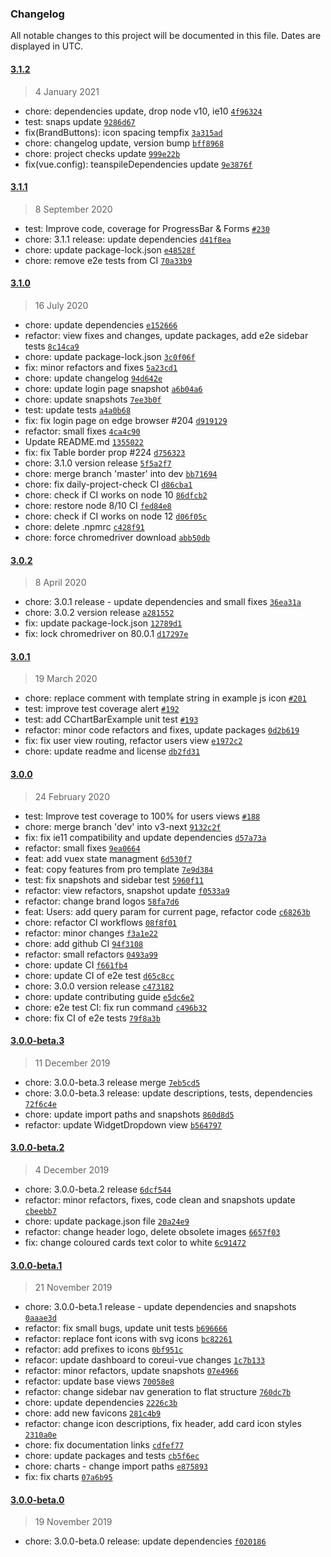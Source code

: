 ### Changelog

All notable changes to this project will be documented in this file. Dates are displayed in UTC.

#### [3.1.2](https://github.com/coreui/coreui-free-vue-admin-template/compare/3.1.1...3.1.2)

> 4 January 2021

- chore: dependencies update, drop node v10, ie10 [`4f96324`](https://github.com/coreui/coreui-free-vue-admin-template/commit/4f96324e8547682b2f0af6fcf211fea86bb88fcc)
- test: snaps update [`9286d67`](https://github.com/coreui/coreui-free-vue-admin-template/commit/9286d67e8d0a92f1db57b97b46514606fea0faa3)
- fix(BrandButtons): icon spacing tempfix [`3a315ad`](https://github.com/coreui/coreui-free-vue-admin-template/commit/3a315addbd0573ab64cf349a8167713ef4857a45)
- chore: changelog update, version bump [`bff8968`](https://github.com/coreui/coreui-free-vue-admin-template/commit/bff8968386dfafdf451f64657ca89a6ca5d1ab85)
- chore: project checks update [`999e22b`](https://github.com/coreui/coreui-free-vue-admin-template/commit/999e22b7e141a55da666c4cfa826150b51b41c7f)
- fix(vue.config): teanspileDependencies update [`9e3876f`](https://github.com/coreui/coreui-free-vue-admin-template/commit/9e3876fd7d212496b2b05165fc69a7869b858721)

#### [3.1.1](https://github.com/coreui/coreui-free-vue-admin-template/compare/3.1.0...3.1.1)

> 8 September 2020

- test: Improve code, coverage for ProgressBar & Forms [`#230`](https://github.com/coreui/coreui-free-vue-admin-template/pull/230)
- chore: 3.1.1 release: update dependencies [`d41f8ea`](https://github.com/coreui/coreui-free-vue-admin-template/commit/d41f8ea967e2bd35ef1126465d3c757634ac75fa)
- chore: update package-lock.json [`e48528f`](https://github.com/coreui/coreui-free-vue-admin-template/commit/e48528fb3d777345cd9bd0ab2ca867404c0d5713)
- chore: remove e2e tests from CI [`70a33b9`](https://github.com/coreui/coreui-free-vue-admin-template/commit/70a33b9c9180ced8cc298fd46a736bc06a033c2e)

#### [3.1.0](https://github.com/coreui/coreui-free-vue-admin-template/compare/3.0.2...3.1.0)

> 16 July 2020

- chore: update dependencies [`e152666`](https://github.com/coreui/coreui-free-vue-admin-template/commit/e152666a27a1c8059a29f90b7c47721132b55f04)
- refactor: view fixes and changes, update packages, add e2e sidebar tests [`8c14ca9`](https://github.com/coreui/coreui-free-vue-admin-template/commit/8c14ca9331753ed98ec18f8e193166423e7e219a)
- chore: update package-lock.json [`3c0f06f`](https://github.com/coreui/coreui-free-vue-admin-template/commit/3c0f06fd5ae323f958dad39384ab145fc1bac53e)
- fix: minor refactors and fixes [`5a23cd1`](https://github.com/coreui/coreui-free-vue-admin-template/commit/5a23cd1890b6eb747c74048d677bb5ac0c4e1db1)
- chore: update changelog [`94d642e`](https://github.com/coreui/coreui-free-vue-admin-template/commit/94d642ef80550de293870f99fba9e01850674158)
- chore: update login page snapshot [`a6b04a6`](https://github.com/coreui/coreui-free-vue-admin-template/commit/a6b04a6657d55165ae20b3a6e5b654b6451d1e31)
- chore: update snapshots [`7ee3b0f`](https://github.com/coreui/coreui-free-vue-admin-template/commit/7ee3b0f4dbadecabc3558de106858c4cbfd64f92)
- test: update tests [`a4a0b68`](https://github.com/coreui/coreui-free-vue-admin-template/commit/a4a0b68f1926315a864ad89ec57ad0d18e856fc0)
- fix: fix login page on edge browser #204 [`d919129`](https://github.com/coreui/coreui-free-vue-admin-template/commit/d919129ba7293341e7b34b6a10a4162243e51a82)
- refactor: small fixes [`4ca4c90`](https://github.com/coreui/coreui-free-vue-admin-template/commit/4ca4c900cca5664a4f419b59b8bda5054854ff42)
- Update README.md [`1355022`](https://github.com/coreui/coreui-free-vue-admin-template/commit/13550221f6973aa3a1a3475caf669cd5e26ba6fb)
- fix: fix Table border prop #224 [`d756323`](https://github.com/coreui/coreui-free-vue-admin-template/commit/d756323b917eecd661592d0d2b270eed24b226f5)
- chore: 3.1.0 version release [`5f5a2f7`](https://github.com/coreui/coreui-free-vue-admin-template/commit/5f5a2f79d184d4b9783698b88cf22fdb82cf148b)
- chore: merge branch 'master' into dev [`bb71694`](https://github.com/coreui/coreui-free-vue-admin-template/commit/bb71694960f86443c1b8454bf1d73d50cc15ce35)
- chore: fix daily-project-check CI [`d86cba1`](https://github.com/coreui/coreui-free-vue-admin-template/commit/d86cba17ea7c3bb3b1f385130e986b82c7cd33d7)
- chore: check if CI works on node 10 [`86dfcb2`](https://github.com/coreui/coreui-free-vue-admin-template/commit/86dfcb26e8a16fb438b33701fc8a02fcf32fdbb9)
- chore: restore node 8/10 CI [`fed84e8`](https://github.com/coreui/coreui-free-vue-admin-template/commit/fed84e858b0fb01b487d938f7eb624a6ca090bd6)
- chore: check if CI works on node 12 [`d06f05c`](https://github.com/coreui/coreui-free-vue-admin-template/commit/d06f05cf0f253b00a18c3ebb82c8d85ab589d1be)
- chore: delete .npmrc [`c428f91`](https://github.com/coreui/coreui-free-vue-admin-template/commit/c428f911512edf14748a32576f40e68a63e2ca83)
- chore: force chromedriver download [`abb50db`](https://github.com/coreui/coreui-free-vue-admin-template/commit/abb50db9cf1209def2df0a52fc793849dd22c288)

#### [3.0.2](https://github.com/coreui/coreui-free-vue-admin-template/compare/3.0.1...3.0.2)

> 8 April 2020

- chore: 3.0.1 release - update dependencies and small fixes [`36ea31a`](https://github.com/coreui/coreui-free-vue-admin-template/commit/36ea31a37d8cd285f72602be13da561f192542d5)
- chore: 3.0.2 version release [`a281552`](https://github.com/coreui/coreui-free-vue-admin-template/commit/a28155262a2f692ba73e116ec851f7ea356b420c)
- fix: update package-lock.json [`12789d1`](https://github.com/coreui/coreui-free-vue-admin-template/commit/12789d1c12a8a4d9875d214b4b5d1cf4ebc12947)
- fix: lock chromedriver on 80.0.1 [`d17297e`](https://github.com/coreui/coreui-free-vue-admin-template/commit/d17297e23df1b294893168a8bf5eea76a67c9daa)

#### [3.0.1](https://github.com/coreui/coreui-free-vue-admin-template/compare/3.0.0...3.0.1)

> 19 March 2020

- chore: replace comment with template string in example js icon [`#201`](https://github.com/coreui/coreui-free-vue-admin-template/pull/201)
- test: improve test coverage alert [`#192`](https://github.com/coreui/coreui-free-vue-admin-template/pull/192)
- test: add CChartBarExample unit test [`#193`](https://github.com/coreui/coreui-free-vue-admin-template/pull/193)
- refactor: minor code refactors and fixes, update packages [`0d2b619`](https://github.com/coreui/coreui-free-vue-admin-template/commit/0d2b619677ba170898ec19ae9ad0a99db22b5d51)
- fix: fix user view routing, refactor users view [`e1972c2`](https://github.com/coreui/coreui-free-vue-admin-template/commit/e1972c2ceaf0917f3c5567c04ab9369ea4d69cbb)
- chore: update readme and license [`db2fd31`](https://github.com/coreui/coreui-free-vue-admin-template/commit/db2fd31fbd1489a1b6f05aecdaab44f017567b3f)

#### [3.0.0](https://github.com/coreui/coreui-free-vue-admin-template/compare/3.0.0-beta.3...3.0.0)

> 24 February 2020

- test: Improve test coverage to 100% for users views [`#188`](https://github.com/coreui/coreui-free-vue-admin-template/pull/188)
- chore: merge branch 'dev' into v3-next [`9132c2f`](https://github.com/coreui/coreui-free-vue-admin-template/commit/9132c2f449f367dc81e0ee6f39c6ec7958f0280a)
- fix: fix ie11 compatibility and update dependencies [`d57a73a`](https://github.com/coreui/coreui-free-vue-admin-template/commit/d57a73a8a1e6495a94646b268aaddf3967ffdb47)
- refactor: small fixes [`9ea0664`](https://github.com/coreui/coreui-free-vue-admin-template/commit/9ea06648416b505edd347166d7961ca8550deeae)
- feat: add vuex state managment [`6d530f7`](https://github.com/coreui/coreui-free-vue-admin-template/commit/6d530f74ee02884e69a60a4b74fcfd45bdbc7bc8)
- feat: copy features from pro template [`7e9d384`](https://github.com/coreui/coreui-free-vue-admin-template/commit/7e9d384af2beb2700909f5eb957b4a35609c10bd)
- test: fix snapshots and sidebar test [`5960f11`](https://github.com/coreui/coreui-free-vue-admin-template/commit/5960f11f6ce864a5ce492f49195d8504eb977933)
- refactor: view refactors, snapshot update [`f0533a9`](https://github.com/coreui/coreui-free-vue-admin-template/commit/f0533a9b2e467d7ed9bcecfd0ca37fc4478b81d8)
- refactor: change brand logos [`58fa7d6`](https://github.com/coreui/coreui-free-vue-admin-template/commit/58fa7d633e4a9770740fda013b410911538d7e4f)
- feat: Users: add query param for current page, refactor code [`c68263b`](https://github.com/coreui/coreui-free-vue-admin-template/commit/c68263b85f458c5a5c45656b837999c7c6314727)
- chore: refactor CI workflows [`08f8f01`](https://github.com/coreui/coreui-free-vue-admin-template/commit/08f8f0195a2385217aedc7a2920c3de1bbf45cce)
- refactor: minor changes [`f3a1e22`](https://github.com/coreui/coreui-free-vue-admin-template/commit/f3a1e2269f65edf3a67f9770a4697024a6a124a9)
- chore: add github CI [`94f3108`](https://github.com/coreui/coreui-free-vue-admin-template/commit/94f31082eb4ebede00f4e86302de8f6a4fd43f31)
- refactor: small refactors [`0493a99`](https://github.com/coreui/coreui-free-vue-admin-template/commit/0493a99c315b0a10053476c2a13897158bbfeb93)
- chore: update CI [`f661fb4`](https://github.com/coreui/coreui-free-vue-admin-template/commit/f661fb42571cb88ab3fb0158c9b212235ed01d45)
- chore: update CI of e2e test [`d65c8cc`](https://github.com/coreui/coreui-free-vue-admin-template/commit/d65c8ccf5e357230b6f4c7ab9c8000fe7a769f55)
- chore: 3.0.0 version release [`c473182`](https://github.com/coreui/coreui-free-vue-admin-template/commit/c473182f6c92811d9adb07401f3753b62facaedb)
- chore: update contributing guide [`e5dc6e2`](https://github.com/coreui/coreui-free-vue-admin-template/commit/e5dc6e2bfc84353e3581a98b66ba7dfc03e22cc2)
- chore: e2e test CI: fix run command [`c496b32`](https://github.com/coreui/coreui-free-vue-admin-template/commit/c496b32cb0e91bf15ad2da6d5585f5282fdcf675)
- chore: fix CI of e2e tests [`79f8a3b`](https://github.com/coreui/coreui-free-vue-admin-template/commit/79f8a3b315e76b24978559d5a71c400095709508)

#### [3.0.0-beta.3](https://github.com/coreui/coreui-free-vue-admin-template/compare/3.0.0-beta.2...3.0.0-beta.3)

> 11 December 2019

- chore: 3.0.0-beta.3 release merge [`7eb5cd5`](https://github.com/coreui/coreui-free-vue-admin-template/commit/7eb5cd5406a9c8f2e88cc65401e6e394281ee086)
- chore: 3.0.0-beta.3 release: update descriptions, tests, dependencies [`72f6c4e`](https://github.com/coreui/coreui-free-vue-admin-template/commit/72f6c4e86f133c230bcd82018517c6218eeafe49)
- chore: update import paths and snapshots [`860d8d5`](https://github.com/coreui/coreui-free-vue-admin-template/commit/860d8d525699628e611cc1cc7d6909d5bb936b7f)
- refactor: update WidgetDropdown view [`b564797`](https://github.com/coreui/coreui-free-vue-admin-template/commit/b564797ad98dadfc825229ab75852c6ac23d960c)

#### [3.0.0-beta.2](https://github.com/coreui/coreui-free-vue-admin-template/compare/3.0.0-beta.1...3.0.0-beta.2)

> 4 December 2019

- chore: 3.0.0-beta.2 release [`6dcf544`](https://github.com/coreui/coreui-free-vue-admin-template/commit/6dcf544f8650eae5ce82e5cf7036ad267c2d6a79)
- refactor: minor refactors, fixes, code clean and snapshots update [`cbeebb7`](https://github.com/coreui/coreui-free-vue-admin-template/commit/cbeebb7152218813126268181a253250b5e54b18)
- chore:  update package.json file [`20a24e9`](https://github.com/coreui/coreui-free-vue-admin-template/commit/20a24e934d47849a3fdc147a7d5b4c30407b89b6)
- refactor: change header logo, delete obsolete images [`6657f03`](https://github.com/coreui/coreui-free-vue-admin-template/commit/6657f03a584a86222e7d82fe9ece7bf6418230a7)
- fix: change coloured cards text color to white [`6c91472`](https://github.com/coreui/coreui-free-vue-admin-template/commit/6c91472ae574ff36baec9eb9bb995aa1038655b7)

#### [3.0.0-beta.1](https://github.com/coreui/coreui-free-vue-admin-template/compare/3.0.0-beta.0...3.0.0-beta.1)

> 21 November 2019

- chore: 3.0.0-beta.1 release - update dependencies and snapshots [`0aaae3d`](https://github.com/coreui/coreui-free-vue-admin-template/commit/0aaae3d34d2de5d04e10a3272dd84d7d5232e397)
- refactor: fix small bugs, update unit tests [`b696666`](https://github.com/coreui/coreui-free-vue-admin-template/commit/b6966668069d91aeeb4fbeb33f0a1f5a9f5c374e)
- refactor: replace font icons with svg icons [`bc82261`](https://github.com/coreui/coreui-free-vue-admin-template/commit/bc822612da823bee9a0f3f113c7d6e49d6a61496)
- refactor: add prefixes to icons [`0bf951c`](https://github.com/coreui/coreui-free-vue-admin-template/commit/0bf951c64d8065a0ee9bc5da6d00ca4079a2e37b)
- refacor: update dashboard to coreui-vue changes [`1c7b133`](https://github.com/coreui/coreui-free-vue-admin-template/commit/1c7b133ae5b97957cd6522dbd20250e60b383154)
- refactor: minor refactors, update snapshots [`07e4966`](https://github.com/coreui/coreui-free-vue-admin-template/commit/07e4966ad2ca181c9501a29b48486478131aee96)
- refactor: update base views [`70058e8`](https://github.com/coreui/coreui-free-vue-admin-template/commit/70058e8c2912a83bef675c03c9507d5f275fc87f)
- refactor: change sidebar nav generation to flat structure [`760dc7b`](https://github.com/coreui/coreui-free-vue-admin-template/commit/760dc7ba79114727987e6917097e045c0f122b7b)
- chore: update dependencies [`2226c3b`](https://github.com/coreui/coreui-free-vue-admin-template/commit/2226c3ba55912ae420aa8fe096edfd3d804d4c95)
- chore: add new favicons [`281c4b9`](https://github.com/coreui/coreui-free-vue-admin-template/commit/281c4b97fb93597db46599aaa098ff3b47cffa59)
- refactor: change icon descriptions, fix header, add card icon styles [`2310a0e`](https://github.com/coreui/coreui-free-vue-admin-template/commit/2310a0ef005aa4298fea082fa3b22ca621a9c8e5)
- chore: fix documentation links [`cdfef77`](https://github.com/coreui/coreui-free-vue-admin-template/commit/cdfef77bab0f02eaa9db0c27729fa5dc9b92120e)
- chore: update packages and tests [`cb5f6ec`](https://github.com/coreui/coreui-free-vue-admin-template/commit/cb5f6ec3a2d4842f10c9c9b4e5c6facf9fc46e11)
- chore: charts - change import paths [`e875893`](https://github.com/coreui/coreui-free-vue-admin-template/commit/e8758931fd349c3849831a39366dfb57701572a8)
- fix: fix charts [`07a6b95`](https://github.com/coreui/coreui-free-vue-admin-template/commit/07a6b9538081615b2380e1a3e930e1420921544c)

#### [3.0.0-beta.0](https://github.com/coreui/coreui-free-vue-admin-template/compare/3.0.0-alpha.6...3.0.0-beta.0)

> 19 November 2019

- chore: 3.0.0-beta.0 release: update dependencies [`f020186`](https://github.com/coreui/coreui-free-vue-admin-template/commit/f0201861520db3560794405da2606ba2473a1858)
